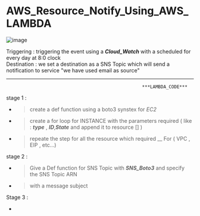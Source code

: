 # AWS_Resource_Notify_Using_AWS_LAMBDA


![image](https://github.com/Taissery-Suhaib/AWS_Resource_Notify/assets/134582331/4a1cc6d8-4474-420e-ba76-1eb840cb6c01)


Triggering : triggering the event using a ***Cloud_Watch*** with a scheduled for every day at 8:0 clock  
Destination : we set a destination as a SNS Topic which will send a notification to service "we have used email as source"


_______________________________________________________________________________________________________________________________
                                                       ***LAMBDA_CODE***
stage 1 :

* > create a def function using a boto3 synstex for *EC2*
* > create a for loop for INSTANCE with the parameters required ( like : ***type*** , ***ID***,***State*** and append it to resource [] )
* > repeate the step for all the resource which required __ For ( VPC , EIP , etc...)

stage 2 :

* > Give a Def function for SNS Topic with ***SNS_Boto3*** and specify the SNS Topic ARN
* > with a message subject

Stage 3 :

* > 
